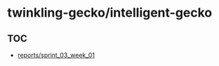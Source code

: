 # twinkling-gecko/intelligent-gecko

## TOC

- [reports/sprint_03_week_01](https://twinkling-gecko.github.io/intelligent-gecko/reports/sprint_03_week_01.html)
